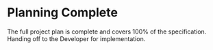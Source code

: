 # Planning Complete

The full project plan is complete and covers 100% of the specification. Handing off to the Developer for implementation.